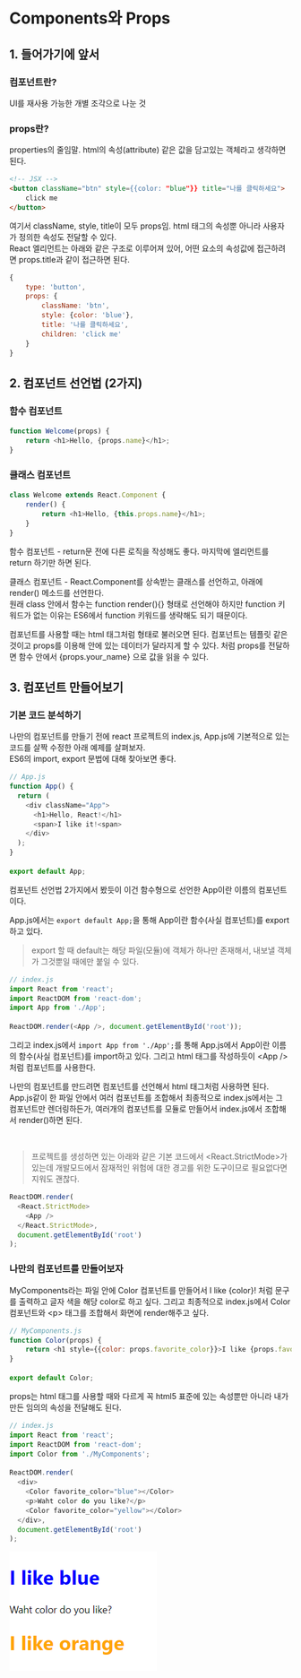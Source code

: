 # Components와 Props
## 1. 들어가기에 앞서
### 컴포넌트란?
UI를 재사용 가능한 개별 조각으로 나눈 것
### props란?
properties의 줄임말.
html의 속성(attribute) 같은 값을 담고있는 객체라고 생각하면 된다.

```html
<!-- JSX -->
<button className="btn" style={{color: "blue"}} title="나를 클릭하세요">
    click me
</button>
```
여기서 className, style, title이 모두 props임. html 태그의 속성뿐 아니라 사용자가 정의한 속성도 전달할 수 있다.  
React 엘리먼트는 아래와 같은 구조로 이루어져 있어, 어떤 요소의 속성값에 접근하려면 props.title과 같이 접근하면 된다.
```javascript
{
    type: 'button',
    props: {
        className: 'btn',
        style: {color: 'blue'},
        title: '나를 클릭하세요',
        children: 'click me'
    }
}

```

## 2. 컴포넌트 선언법 (2가지)
### 함수 컴포넌트
```javascript
function Welcome(props) {
    return <h1>Hello, {props.name}</h1>;
}
```


### 클래스 컴포넌트
```javascript
class Welcome extends React.Component {
    render() {
        return <h1>Hello, {this.props.name}</h1>;
    }
}
```

함수 컴포넌트 - return문 전에 다른 로직을 작성해도 좋다. 마지막에 엘리먼트를 return 하기만 하면 된다.

클래스 컴포넌트 - React.Component를 상속받는 클래스를 선언하고, 아래에 render() 메소드를 선언한다.  
원래 class 안에서 함수는 function render(){} 형태로 선언해야 하지만 function 키워드가 없는 이유는 ES6에서 function 키워드를 생략해도 되기 때문이다.

컴포넌트를 사용할 때는 html 태그처럼 <Welcome></Welcome> 형태로 불러오면 된다. 컴포넌트는 템플릿 같은 것이고 props를 이용해 안에 있는 데이터가 달라지게 할 수 있다. <Welcome your_name="React"> 처럼 props를 전달하면 함수 안에서 {props.your_name} 으로 값을 읽을 수 있다.

## 3. 컴포넌트 만들어보기
### 기본 코드 분석하기
나만의 컴포넌트를 만들기 전에 react 프로젝트의 index.js, App.js에 기본적으로 있는 코드를 살짝 수정한 아래 예제를 살펴보자.  
ES6의 import, export 문법에 대해 찾아보면 좋다.

```javascript
// App.js
function App() {
  return (
    <div className="App">
      <h1>Hello, React!</h1>
      <span>I like it!<span>
    </div>
  );
}

export default App;
```
컴포넌트 선언법 2가지에서 봤듯이 이건 함수형으로 선언한 App이란 이름의 컴포넌트이다.

App.js에서는 ```export default App;```을 통해 App이란 함수(사실 컴포넌트)를 export하고 있다.
> export 할 때 default는 해당 파일(모듈)에 객체가 하나만 존재해서, 내보낼 객체가 그것뿐일 때에만 붙일 수 있다.

```javascript
// index.js
import React from 'react';
import ReactDOM from 'react-dom';
import App from './App';

ReactDOM.render(<App />, document.getElementById('root'));
```
그리고 index.js에서 ```import App from './App';```를 통해 App.js에서 App이란 이름의 함수(사실 컴포넌트)를 import하고 있다. 그리고 html 태그를 작성하듯이 \<App />처럼 컴포넌트를 사용한다.

나만의 컴포넌트를 만드려면 컴포넌트를 선언해서 html 태그처럼 사용하면 된다.  
App.js같이 한 파일 안에서 여러 컴포넌트를 조합해서 최종적으로 index.js에서는 그 컴포넌트만 렌더링하든가, 여러개의 컴포넌트를 모듈로 만들어서 index.js에서 조합해서 render()하면 된다.

<br>

> 프로젝트를 생성하면 있는 아래와 같은 기본 코드에서 <React.StrictMode>가 있는데 개발모드에서 잠재적인 위험에 대한 경고를 위한 도구이므로 필요없다면 지워도 괜찮다.
```javascript
ReactDOM.render(
  <React.StrictMode>
    <App />
  </React.StrictMode>,
  document.getElementById('root')
);
```

### 나만의 컴포넌트를 만들어보자
MyComponents라는 파일 안에 Color 컴포넌트를 만들어서 I like {color}! 처럼 문구를 출력하고 글자 색을 해당 color로 하고 싶다. 그리고 최종적으로 index.js에서 Color 컴포넌트와 \<p> 태그를 조합해서 화면에 render해주고 싶다.

```javascript
// MyComponents.js
function Color(props) {
    return <h1 style={{color: props.favorite_color}}>I like {props.favorite_color}</h1>;
}
  
export default Color;
```
props는 html 태그를 사용할 때와 다르게 꼭 html5 표준에 있는 속성뿐만 아니라 내가 만든 임의의 속성을 전달해도 된다.
```javascript
// index.js
import React from 'react';
import ReactDOM from 'react-dom';
import Color from './MyComponents';

ReactDOM.render(
  <div>
    <Color favorite_color="blue"></Color>
    <p>Waht color do you like?</p>
    <Color favorite_color="yellow"></Color>
  </div>,
  document.getElementById('root')
);
```

![components-and-props](./img/components-and-props.PNG)





